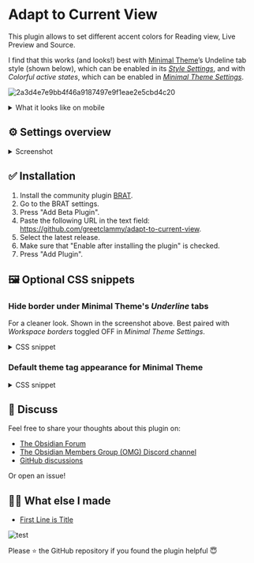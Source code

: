 # Adapt to Current View

This plugin allows to set different accent colors for Reading view, Live Preview and Source.

I find that this works (and looks!) best with [Minimal Theme](https://minimal.guide/)’s Undeline tab style (shown below), which can be enabled in its *[Style Settings](https://obsidian.md/plugins?id=obsidian-style-settings)*, and with _Colorful active states_, which can be enabled in *[Minimal Theme Settings](https://obsidian.md/plugins?id=obsidian-minimal-settings)*.

![2a3d4e7e9bb4f46a9187497e9f1eae2e5cbd4c20](https://github.com/user-attachments/assets/350abda9-c4c7-4d73-8208-bb323e4e4544)

<details>
  <summary>What it looks like on mobile</summary>

![3f2bea90b423b4d4744b45cc5b7ddab1196ac671](https://github.com/user-attachments/assets/cd7b1b3a-f630-4b19-8f08-b4aef0b7e010)

</details>

## ⚙️ Settings overview

<details>
  <summary>Screenshot</summary>
<img width="918" height="707" alt="Screenshot 2025-08-01 at 23 40 53" src="https://github.com/user-attachments/assets/814f8d5a-07f6-4fd2-bd7a-d27c50f2a69e" />
</details>

## ✅ Installation

1. Install the community plugin [BRAT](https://obsidian.md/plugins?id=obsidian42-brat).
2. Go to the BRAT settings.
3. Press "Add Beta Plugin".
3. Paste the following URL in the text field: https://github.com/greetclammy/adapt-to-current-view.
4. Select the latest release.
5. Make sure that "Enable after installing the plugin" is checked.
6. Press "Add Plugin".

## 🖼️ Optional CSS snippets

### Hide border under Minimal Theme's _Underline_ tabs

For a cleaner look. Shown in the screenshot above. Best paired with _Workspace borders_ toggled OFF in _Minimal Theme Settings_.

<details>
  <summary>CSS snippet</summary>

```css
body.theme-light.tabs-underline .mod-root .workspace-tab-header-container,
body.theme-dark.tabs-underline .mod-root .workspace-tab-header-container {
    border-bottom: none !important;
}

body.theme-light.tabs-underline .mod-left-split .workspace-tab-header-container,
body.theme-dark.tabs-underline .mod-left-split .workspace-tab-header-container {
    border-bottom: none !important;
}

body.theme-light.tabs-underline .mod-right-split .workspace-tab-header-container,
body.theme-dark.tabs-underline .mod-right-split .workspace-tab-header-container {
    border-bottom: none !important;
}

body.theme-light.tabs-underline .workspace-tab-header-container,
body.theme-dark.tabs-underline .workspace-tab-header-container {
    border-bottom: none !important;
}

body.theme-light.tabs-underline .workspace-tab-header,
body.theme-dark.tabs-underline .workspace-tab-header {
    border-bottom-width: 2px;
}
```
</details>

### Default theme tag appearance for Minimal Theme

<details>
  <summary>CSS snippet</summary>

<img width="1056" height="726" alt="image" src="https://github.com/user-attachments/assets/a3566c8e-6948-45a4-843f-382c3ac72a65" />

```css
body:not(.minimal-unstyled-tags),
.theme-dark body:not(.minimal-unstyled-tags) {
  --tag-background: hsla(var(--accent-h), var(--accent-s), var(--accent-l), 0.1) !important;
  --tag-background-hover: hsla(var(--accent-h), var(--accent-s), var(--accent-l), 0.2) !important;
  --tag-color: var(--interactive-accent) !important;
  --tag-color-hover: var(--interactive-accent) !important;
}

.tag:not(.token) {
  background-color: var(--tag-background) !important;
  color: var(--tag-color) !important;
}

.tag:not(.token):hover {
  background-color: var(--tag-background-hover) !important;
  color: var(--tag-color-hover) !important;
}

.markdown-source-view.mod-cm6 .cm-hashtag {
  color: var(--tag-color) !important;
  background-color: var(--tag-background) !important;
}
```
</details>

## 💬 Discuss

Feel free to share your thoughts about this plugin on:

- [The Obsidian Forum](https://forum.obsidian.md/t/plugin-to-asign-different-accent-colors-for-reading-view-live-preview-and-source-view/90504)
- [The Obsidian Members Group (OMG) Discord channel](https://discord.com/channels/686053708261228577/707816848615407697)
- [GitHub discussions](https://github.com/greetclammy/adapt-to-current-view/discussions)

Or open an issue!

## 👨‍💻 What else I made

- [First Line is Title](https://github.com/greetclammy/first-line-is-title)

![test](obsidian://show-plugin?id=obsidian-minimal-settings)

Please ⭐️ the GitHub repository if you found the plugin helpful 😇
